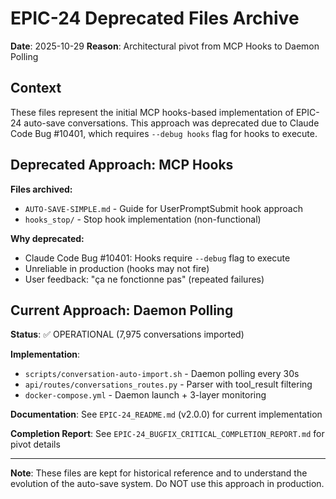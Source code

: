 # EPIC-24 Deprecated Files Archive

**Date**: 2025-10-29
**Reason**: Architectural pivot from MCP Hooks to Daemon Polling

## Context

These files represent the initial MCP hooks-based implementation of EPIC-24 auto-save conversations. This approach was deprecated due to Claude Code Bug #10401, which requires `--debug hooks` flag for hooks to execute.

## Deprecated Approach: MCP Hooks

**Files archived:**
- `AUTO-SAVE-SIMPLE.md` - Guide for UserPromptSubmit hook approach
- `hooks_stop/` - Stop hook implementation (non-functional)

**Why deprecated:**
- Claude Code Bug #10401: Hooks require `--debug` flag to execute
- Unreliable in production (hooks may not fire)
- User feedback: "ça ne fonctionne pas" (repeated failures)

## Current Approach: Daemon Polling

**Status**: ✅ OPERATIONAL (7,975 conversations imported)

**Implementation**:
- `scripts/conversation-auto-import.sh` - Daemon polling every 30s
- `api/routes/conversations_routes.py` - Parser with tool_result filtering
- `docker-compose.yml` - Daemon launch + 3-layer monitoring

**Documentation**: See `EPIC-24_README.md` (v2.0.0) for current implementation

**Completion Report**: See `EPIC-24_BUGFIX_CRITICAL_COMPLETION_REPORT.md` for pivot details

---

**Note**: These files are kept for historical reference and to understand the evolution of the auto-save system. Do NOT use this approach in production.

